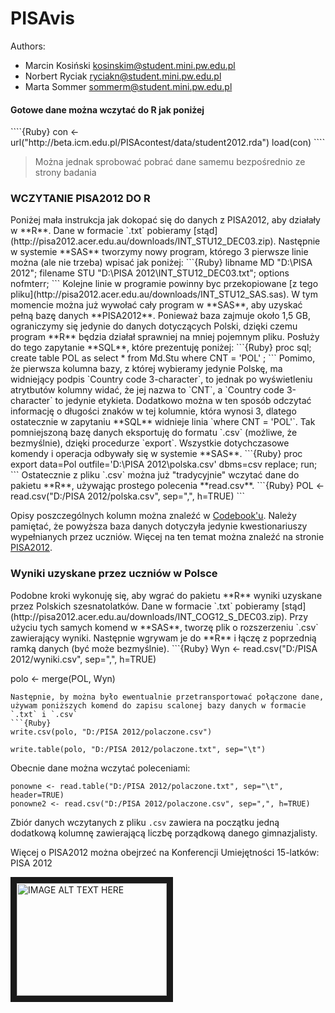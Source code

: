PISAvis
=======

Authors:

- Marcin Kosiński kosinskim@student.mini.pw.edu.pl
- Norbert Ryciak ryciakn@student.mini.pw.edu.pl
- Marta Sommer sommerm@student.mini.pw.edu.pl


<h4> Gotowe dane można wczytać do R jak poniżej </h4>
````{Ruby}
con <- url("http://beta.icm.edu.pl/PISAcontest/data/student2012.rda")
load(con)
````

>
> Można jednak sprobować pobrać dane samemu bezpośrednio ze strony badania
>

<h3> WCZYTANIE PISA2012 DO R </h3>
Poniżej mała instrukcja jak dokopać się do danych z PISA2012, aby działały w **R**.
Dane w formacie `.txt` pobieramy [stąd](http://pisa2012.acer.edu.au/downloads/INT_STU12_DEC03.zip). Następnie w systemie **SAS** tworzymy nowy program, którego 3 pierwsze linie można (ale nie trzeba) wpisać jak poniżej:
```{Ruby}
libname  MD "D:\PISA 2012"; 
filename STU "D:\PISA 2012\INT_STU12_DEC03.txt"; 
options nofmterr;
```
Kolejne linie w programie powinny byc przekopiowane [z tego pliku](http://pisa2012.acer.edu.au/downloads/INT_STU12_SAS.sas). W tym momencie można już wywołać cały program w **SAS**, aby uzyskać pełną bazę danych **PISA2012**. Ponieważ baza zajmuje około 1,5 GB, ograniczymy się jedynie do danych dotyczących Polski, dzięki czemu program **R** będzia działał sprawniej na mniej pojemnym pliku. Posłuży do tego zapytanie **SQL**, które prezentuję poniżej:
```{Ruby}
proc sql;
create table POL as
select *
from Md.Stu
where CNT = 'POL'
;
```
Pomimo, że pierwsza kolumna bazy, z której wybieramy jedynie Polskę, ma widniejący podpis `Country code 3-character`, to jednak po wyświetleniu atrytbutów kolumny widać, że jej nazwa to `CNT`, a `Country code 3-character` to jedynie etykieta. Dodatkowo można w ten sposób odczytać informację o długości znaków w tej kolumnie, która wynosi 3, dlatego ostatecznie w zapytaniu **SQL** widnieje linia `where CNT = 'POL'`. 
Tak pomniejszoną bazę danych eksportuję do formatu `.csv` (możliwe, że bezmyślnie), dzięki procedurze `export`. Wszystkie dotychczasowe komendy i operacja odbywały się w systemie **SAS**.
```{Ruby}
proc export data=Pol
   outfile='D:\PISA 2012\polska.csv'
   dbms=csv
   replace;
run;
```
Ostatecznie z pliku `.csv` można już "tradycyjnie" wczytać dane do pakietu **R**, używając prostego polecenia **read.csv**.
```{Ruby}
POL <- read.csv("D:/PISA 2012/polska.csv", sep=",", h=TRUE)
```

Opisy poszczególnych kolumn można znaleźć w [Codebook'u](http://pisa2012.acer.edu.au/downloads/M_stu_codebook.pdf). Należy pamiętać, że powyższa baza danych dotyczyła jedynie kwestionariuszy wypełnianych przez uczniów.
Więcej na ten temat można znaleźć na stronie [PISA2012](http://pisa2012.acer.edu.au/downloads.php).



<h3>Wyniki uzyskane przez uczniów w Polsce</h3>
Podobne kroki wykonuję się, aby wgrać do pakietu **R** wyniki uzyskane przez Polskich szesnatolatków. Dane w formacie `.txt` pobieramy [stąd](http://pisa2012.acer.edu.au/downloads/INT_COG12_S_DEC03.zip). Przy użyciu tych samych komend w **SAS**, tworzę plik o rozszerzeniu `.csv` zawierający wyniki. Następnie wgrywam je do **R** i łączę z poprzednią ramką danych (być może bezmyślnie).
```{Ruby}
Wyn <- read.csv("D:/PISA 2012/wyniki.csv", sep=",", h=TRUE)

polo <- merge(POL, Wyn)
```
Następnie, by można było ewentualnie przetransportować połączone dane, używam poniższych komend do zapisu scalonej bazy danych w formacie `.txt` i `.csv`
```{Ruby}
write.csv(polo, "D:/PISA 2012/polaczone.csv")

write.table(polo, "D:/PISA 2012/polaczone.txt", sep="\t")
```
Obecnie dane można wczytać poleceniami:
```{Ruby}
ponowne <- read.table("D:/PISA 2012/polaczone.txt", sep="\t", header=TRUE)
ponowne2 <- read.csv("D:/PISA 2012/polaczone.csv", sep=",", h=TRUE)
```
Zbiór danych wczytanych z pliku `.csv` zawiera na początku jedną dodatkową kolumnę zawierającą liczbę porządkową danego gimnazjalisty.





Więcej o PISA2012 można obejrzeć na Konferencji Umiejętności 15-latków: PISA 2012

<a href="http://www.youtube.com/watch?feature=player_embedded&v=FbYxl1_RkTI
" target="_blank"><img src="http://img.youtube.com/vi/FbYxl1_RkTI/1.jpg" 
alt="IMAGE ALT TEXT HERE" width="240" height="180" border="10" /></a>
